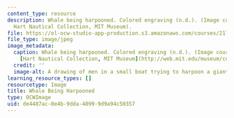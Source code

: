 ```yaml
---
content_type: resource
description: Whale being harpooned. Colored engraving (n.d.). (Image courtesy of the
  Hart Nautical Collection, MIT Museum).
file: https://ol-ocw-studio-app-production.s3.amazonaws.com/courses/21l-003-introduction-to-fiction-fall-2003/de4487ac0e4b9dda40999d9a94c50357_21l-003f03.jpg
file_type: image/jpeg
image_metadata:
  caption: Whale being harpooned. Colored engraving (n.d.). (Image courtesy of the
    [Hart Nautical Collection, MIT Museum](http://web.mit.edu/museum/collections/nautical.html)).
  credit: ''
  image-alt: A drawing of men in a small boat trying to harpoon a giant whale.
learning_resource_types: []
resourcetype: Image
title: Whale Being Harpooned
type: OCWImage
uid: de4487ac-0e4b-9dda-4099-9d9a94c50357
---
```

